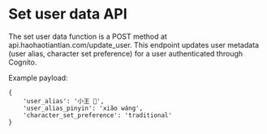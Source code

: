 # Set user data API

The set user data function is a POST method at api.haohaotiantian.com/update_user.
This endpoint updates user metadata (user alias, character set preference) for a user authenticated through Cognito.

Example payload:
````
{
    'user_alias': '小王 📙',
    'user_alias_pinyin': 'xiǎo wáng',
    'character_set_preference': 'traditional'
}
````